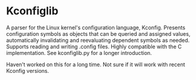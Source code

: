 Kconfiglib
==========

A parser for the Linux kernel's configuration language, Kconfig. Presents
configuration symbols as objects that can be queried and assigned values,
automatically invalidating and reevaluating dependent symbols as needed.
Supports reading and writing .config files. Highly compatible with the C
implementation. See kconfiglib.py for a longer introduction.

Haven't worked on this for a long time. Not sure if it will work with recent
Kconfig versions.
